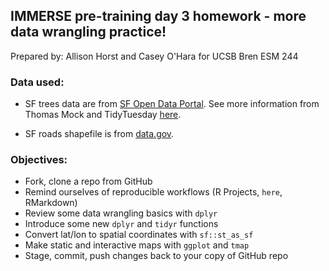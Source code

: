 ## IMMERSE pre-training day 3 homework - more data wrangling practice!

Prepared by: Allison Horst and Casey O'Hara for UCSB Bren ESM 244

### Data used: 

- SF trees data are from [SF Open Data Portal](https://data.sfgov.org/City-Infrastructure/Street-Tree-List/tkzw-k3nq). See more information from Thomas Mock and TidyTuesday [here](https://github.com/rfordatascience/tidytuesday/tree/master/data/2020/2020-01-28). 

- SF roads shapefile is from [data.gov](https://catalog.data.gov/dataset/tiger-line-shapefile-2017-county-san-francisco-county-ca-all-roads-county-based-shapefile).

### Objectives:

- Fork, clone a repo from GitHub
- Remind ourselves of reproducible workflows (R Projects, `here`, RMarkdown)
- Review some data wrangling basics with `dplyr`
- Introduce some new `dplyr` and `tidyr` functions
- Convert lat/lon to spatial coordinates with `sf::st_as_sf`
- Make static and interactive maps with `ggplot` and `tmap`
- Stage, commit, push changes back to your copy of GitHub repo
